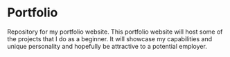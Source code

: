 # Portfolio
Repository for my portfolio website.
This portfolio website will host some of the projects that I do as a beginner. It will showcase my capabilities and unique personality and hopefully be attractive to a potential employer.
